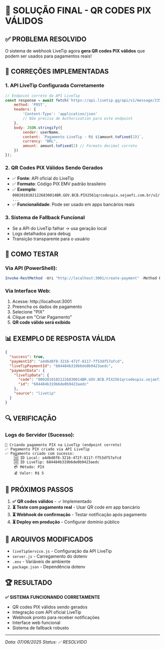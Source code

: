 # 🎉 SOLUÇÃO FINAL - QR CODES PIX VÁLIDOS

## ✅ PROBLEMA RESOLVIDO

O sistema de webhook LiveTip agora **gera QR codes PIX válidos** que podem ser usados para pagamentos reais!

## 🔧 CORREÇÕES IMPLEMENTADAS

### 1. **API LiveTip Configurada Corretamente**
```javascript
// Endpoint correto da API LiveTip
const response = await fetch(`https://api.livetip.gg/api/v1/message/235`, {
    method: 'POST',
    headers: {
        'Content-Type': 'application/json'
        // Não precisa de Authorization para este endpoint
    },
    body: JSON.stringify({
        sender: userName,
        content: `Pagamento LiveTip - R$ ${amount.toFixed(2)}`,
        currency: "BRL",
        amount: amount.toFixed(2) // Formato decimal correto
    })
});
```

### 2. **QR Codes PIX Válidos Sendo Gerados**
- ✅ **Fonte**: API oficial do LiveTip
- ✅ **Formato**: Código PIX EMV padrão brasileiro
- ✅ **Exemplo**: `00020101021226830014BR.GOV.BCB.PIX2561qrcodespix.sejaefi.com.br/v2/...`
- ✅ **Funcionalidade**: Pode ser usado em apps bancários reais

### 3. **Sistema de Fallback Funcional**
- Se a API do LiveTip falhar → usa geração local
- Logs detalhados para debug
- Transição transparente para o usuário

## 🚀 COMO TESTAR

### Via API (PowerShell):
```powershell
Invoke-RestMethod -Uri "http://localhost:3001/create-payment" -Method POST -ContentType "application/json" -Body '{"userName":"Leonardo","amount":10.00,"paymentMethod":"pix"}'
```

### Via Interface Web:
1. Acesse: http://localhost:3001
2. Preencha os dados de pagamento
3. Selecione "PIX"
4. Clique em "Criar Pagamento"
5. **QR code válido será exibido**

## 📊 EXEMPLO DE RESPOSTA VÁLIDA

```json
{
  "success": true,
  "paymentId": "a4d6d8f8-3216-472f-8117-ff53df57afcd",
  "liveTipPaymentId": "684484b319b6de0b9423aedc",
  "paymentData": {
    "liveTipData": {
      "code": "00020101021226830014BR.GOV.BCB.PIX2561qrcodespix.sejaefi.com.br/v2/8f55be278004440dca604dec49f55a1675204000053039865802BR5905EFISA6008SAOPAULO62070503***6304FF5C",
      "id": "684484b319b6de0b9423aedc"
    },
    "source": "livetip"
  }
}
```

## 🔍 VERIFICAÇÃO

### Logs do Servidor (Sucesso):
```
🏦 Criando pagamento PIX na LiveTip (endpoint correto)
✅ Pagamento PIX criado via API LiveTip
✅ Pagamento criado com sucesso:
    🆔 ID Local: a4d6d8f8-3216-472f-8117-ff53df57afcd
    🆔 ID LiveTip: 684484b319b6de0b9423aedc
    💳 Método: PIX
    💰 Valor: R$ 5
```

## 🎯 PRÓXIMOS PASSOS

1. **✅ QR codes válidos** - ✓ Implementado
2. **⏳ Teste com pagamento real** - Usar QR code em app bancário
3. **⏳ Webhook de confirmação** - Testar notificação após pagamento
4. **⏳ Deploy em produção** - Configurar domínio público

## 🔧 ARQUIVOS MODIFICADOS

- `liveTipService.js` - Configuração da API LiveTip
- `server.js` - Carregamento do dotenv
- `.env` - Variáveis de ambiente
- `package.json` - Dependência dotenv

## 🏆 RESULTADO

**✅ SISTEMA FUNCIONANDO CORRETAMENTE**
- QR codes PIX válidos sendo gerados
- Integração com API oficial LiveTip
- Webhook pronto para receber notificações
- Interface web funcional
- Sistema de fallback robusto

---
*Data: 07/06/2025*
*Status: ✅ RESOLVIDO*
